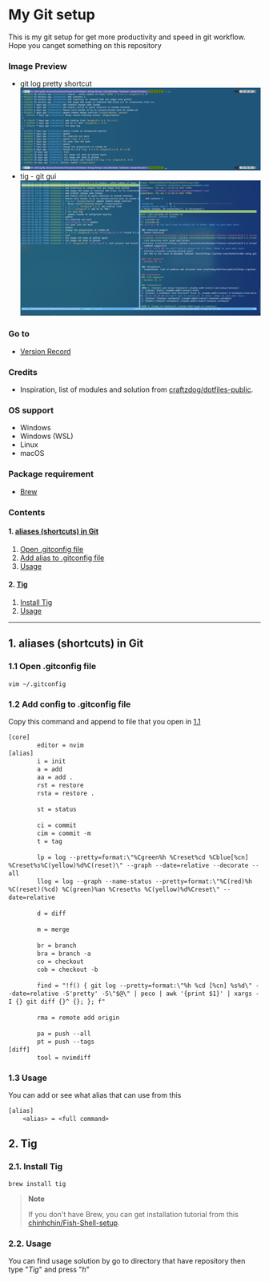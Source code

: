 # **My Git setup**
This is my git setup for get more productivity and speed in git workflow.
Hope you canget something on this repository

### **Image Preview**
- git log pretty shortcut
![g lp](./readme-assets/1.png)
- tig - git gui
![tig](./readme-assets/2.png)

### **Go to**
- [Version Record](./version-record.json)

### **Credits**
- Inspiration, list of modules and solution from [craftzdog/dotfiles-public](https://github.com/craftzdog/dotfiles-public).

### **OS support**
- Windows
- Windows (WSL)
- Linux
- macOS

### **Package requirement**
- [Brew](https://github.com/chinhchin/Brew-setup.git)

### **Contents**
#### **1. [aliases (shortcuts) in Git](./readme.md#1-aliases-shortcuts-in-git)**
1. [Open .gitconfig file](./readme.md#11-open-gitconfig-file)
2. [Add alias to .gitconfig file](./readme.md#12-add-alias-to-gitconfig-file)
3. [Usage](./readme.md#13-usage)

#### **2. [Tig](./readme.md#2-tig)**
1. [Install Tig](./readme.md#21-install-tig)
2. [Usage](./readme.md#22-usage)

---

## **1. aliases (shortcuts) in Git**
### **1.1 Open .gitconfig file**
```
vim ~/.gitconfig
```

### **1.2 Add config to .gitconfig file**
Copy this command and append to file that you open in [1.1](./readme.md#11-open-gitconfig-file)
```
[core]
        editor = nvim
[alias]
        i = init
        a = add
        aa = add .
        rst = restore
        rsta = restore .

        st = status

        ci = commit
        cim = commit -m
        t = tag

        lp = log --pretty=format:\"%Cgreen%h %Creset%cd %Cblue[%cn] %Creset%s%C(yellow)%d%C(reset)\" --graph --date=relative --decorate --all
        llog = log --graph --name-status --pretty=format:\"%C(red)%h %C(reset)(%cd) %C(green)%an %Creset%s %C(yellow)%d%Creset\" --date=relative

        d = diff

        m = merge

        br = branch
        bra = branch -a
        co = checkout
        cob = checkout -b

        find = "!f() { git log --pretty=format:\"%h %cd [%cn] %s%d\" --date=relative -S'pretty' -S\"$@\" | peco | awk '{print $1}' | xargs -I {} git diff {}^ {}; }; f"

        rma = remote add origin

        pa = push --all
        pt = push --tags
[diff]
        tool = nvimdiff

```

### **1.3 Usage**
You can add or see what alias that can use from this
```
[alias]
    <alias> = <full command>
```

## **2. Tig**
### **2.1. Install Tig**


```
brew install tig
```

> **Note**
>
> If you don't have Brew, you can get installation tutorial from this [chinhchin/Fish-Shell-setup](https://github.com/chinhchin/Fish-Shell-setup/blob/master/readme.md#14-install-brew).

### **2.2. Usage**

You can find usage solution by go to directory that have repository then type "*Tig*" and press "*h*"

